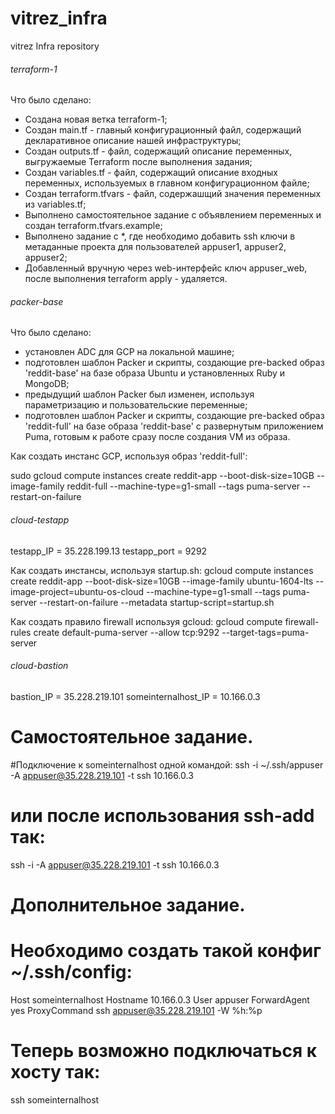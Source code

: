 # vitrez_infra
vitrez Infra repository

###### terraform-1 ############################################

Что было сделано:

- Создана новая ветка terraform-1;
- Создан main.tf - главный конфигурационный файл, содержащий декларативное описание нашей инфраструктуры;
- Создан outputs.tf - файл, содержащий описание переменных, выгружаемые Terraform после выполнения задания;
- Создан variables.tf - файл, содержащий описание входных переменных, используемых в главном конфигурационном файле;
- Создан terraform.tfvars - файл, содержашщий значения переменных из variables.tf;
- Выполнено самостоятельное задание с объявлением переменных и создан terraform.tfvars.example;
- Выполнено задание с *, где необходимо добавить ssh ключи в метаданные проекта для пользователей appuser1, appuser2, appuser2;
- Добавленный вручную через web-интерфейс ключ appuser_web, после выполнения terraform apply - удаляется.

###### packer-base ############################################

Что было сделано:

- установлен ADC для GCP на локальной машине;
- подготовлен шаблон Packer и скрипты, создающие pre-backed образ 'reddit-base' на базе образа Ubuntu и установленных Ruby и MongoDB;
- предыдущий шаблон Packer был изменен, используя параметризацию и пользовательские переменные;
- подготовлен шаблон Packer и скрипты, создающие pre-backed образ 'reddit-full' на базе образа 'reddit-base' с развернутым приложением Puma, готовым к работе сразу после создания VM из образа.

Как создать инстанс GCP, используя образ 'reddit-full':

sudo gcloud compute instances create reddit-app --boot-disk-size=10GB --image-family reddit-full --machine-type=g1-small --tags puma-server --restart-on-failure


###### cloud-testapp ##########################################

testapp_IP = 35.228.199.13
testapp_port = 9292

Как создать инстансы, используя startup.sh:
gcloud compute instances create reddit-app --boot-disk-size=10GB --image-family ubuntu-1604-lts --image-project=ubuntu-os-cloud --machine-type=g1-small --tags puma-server --restart-on-failure --metadata startup-script=startup.sh

Как создать правило firewall используя gcloud:
gcloud compute firewall-rules create default-puma-server --allow tcp:9292 --target-tags=puma-server


###### cloud-bastion ############################################

bastion_IP = 35.228.219.101
someinternalhost_IP = 10.166.0.3

# Самостоятельное задание.
#Подключение к someinternalhost одной командой:
ssh -i ~/.ssh/appuser -A appuser@35.228.219.101 -t ssh 10.166.0.3

# или после использования ssh-add так:
ssh -i -A appuser@35.228.219.101 -t ssh 10.166.0.3

# Дополнительное задание.
# Необходимо создать такой конфиг ~/.ssh/config:
Host    someinternalhost
        Hostname 10.166.0.3
        User appuser
        ForwardAgent yes
        ProxyCommand ssh appuser@35.228.219.101 -W %h:%p

# Теперь возможно подключаться к хосту так:
ssh someinternalhost
